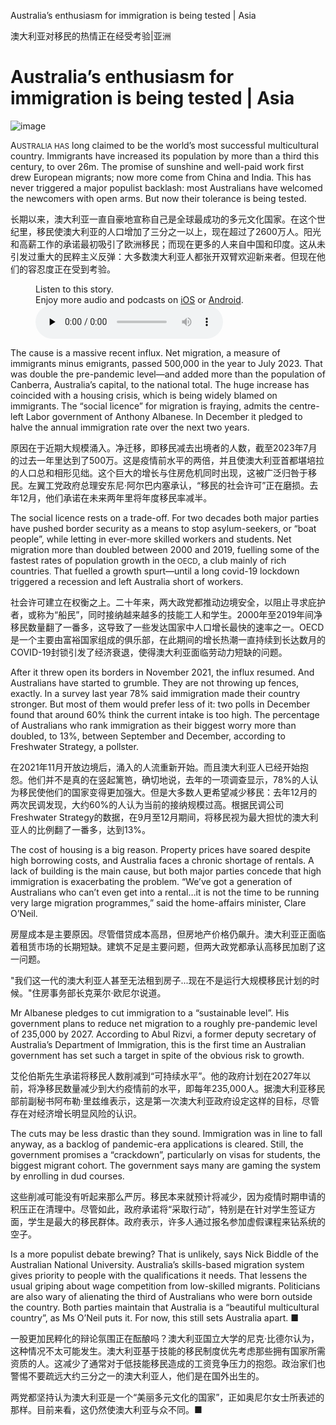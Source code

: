 Australia’s enthusiasm for immigration is being tested | Asia

澳大利亚对移民的热情正在经受考验|亚洲


# Australia’s enthusiasm for immigration is being tested | Asia

![image](https://images.weserv.nl/?url=www.economist.com/img/b/1280/720/90/media-assets/image/20240210_ASP503.jpg)

<div></div><p><span>A</span><small>USTRALIA HAS</small> long claimed to be the world’s most successful multicultural country. Immigrants have increased its population by more than a third this century, to over 26m. The promise of sunshine and well-paid work first drew European migrants; now more come from China and India. This has never triggered a major populist backlash: most Australians have welcomed the newcomers with open arms. But now their tolerance is being tested.</p>

长期以来，澳大利亚一直自豪地宣称自己是全球最成功的多元文化国家。在这个世纪里，移民使澳大利亚的人口增加了三分之一以上，现在超过了2600万人。阳光和高薪工作的承诺最初吸引了欧洲移民；而现在更多的人来自中国和印度。这从未引发过重大的民粹主义反弹：大多数澳大利亚人都张开双臂欢迎新来者。但现在他们的容忍度正在受到考验。


<div><figure><div><figcaption>Listen to this story.</figcaption> <span>Enjoy more audio and podcasts on<!-- --> <a href="https://www.economist.comhttps://economist-app.onelink.me/d2eC/bed1b25" id="audio-ios-cta" rel="noreferrer" target="_blank">iOS</a> <!-- -->or<!-- --> <a href="https://www.economist.comhttps://economist-app.onelink.me/d2eC/7f3c199" id="audio-android-cta" rel="noreferrer" target="_blank">Android</a>.</span></div><audio controls="" id="audio-player" preload="none" src="https://www.economist.com/media-assets/audio/029%20Asia%20-%20Australia%20and%20immigration-e8e87a48e69bca987aaf7c24e2fb5e4f.mp3" title="Australia’s enthusiasm for immigration is being tested"><p>Your browser does not support the &lt;audio&gt; element.</p></audio><div><div></div></div></figure></div><p>The cause is a massive recent influx. Net migration, a measure of immigrants minus emigrants, passed 500,000 in the year to July 2023. That was double the pre-pandemic level—and added more than the population of Canberra, Australia’s capital, to the national total. The huge increase has coincided with a housing crisis, which is being widely blamed on immigrants. The “social licence” for migration is fraying, admits the centre-left Labor government of Anthony Albanese. In December it pledged to halve the annual immigration rate over the next two years.</p>

原因在于近期大规模涌入。净迁移，即移民减去出境者的人数，截至2023年7月的过去一年里达到了500万。这是疫情前水平的两倍，并且使澳大利亚首都堪培拉的人口总和相形见绌。这个巨大的增长与住房危机同时出现，这被广泛归咎于移民。左翼工党政府总理安东尼·阿尔巴内塞承认，“移民的社会许可”正在磨损。去年12月，他们承诺在未来两年里将年度移民率减半。


<p>The social licence rests on a trade-off. For two decades both major parties have pushed border security as a means to stop asylum-seekers, or “boat people”, while letting in ever-more skilled workers and students. Net migration more than doubled between 2000 and 2019, fuelling some of the fastest rates of population growth in the<small> OECD</small>, a club mainly of rich countries<small>.</small> That fuelled a growth spurt—until a long covid-19 lockdown triggered a recession and left Australia short of workers.</p>

社会许可建立在权衡之上。二十年来，两大政党都推动边境安全，以阻止寻求庇护者，或称为“船民”，同时接纳越来越多的技能工人和学生。2000年至2019年间净移民数量翻了一番多，这导致了一些发达国家中人口增长最快的速率之一。OECD是一个主要由富裕国家组成的俱乐部，在此期间的增长热潮一直持续到长达数月的COVID-19封锁引发了经济衰退，使得澳大利亚面临劳动力短缺的问题。


<div><div><div id="econ-1"></div></div></div><p>After it threw open its borders in November 2021, the influx resumed. And Australians have started to grumble. They are not throwing up fences, exactly. In a survey last year 78% said immigration made their country stronger. But most of them would prefer less of it: two polls in December found that around 60% think the current intake is too high. The percentage of Australians who rank immigration as their biggest worry more than doubled, to 13%, between September and December, according to Freshwater Strategy, a pollster.</p>

在2021年11月开放边境后，涌入的人流重新开始。而且澳大利亚人已经开始抱怨。他们并不是真的在竖起篱笆，确切地说，去年的一项调查显示，78%的人认为移民使他们的国家变得更加强大。但是大多数人更希望减少移民：去年12月的两次民调发现，大约60%的人认为当前的接纳规模过高。根据民调公司Freshwater Strategy的数据，在9月至12月期间，将移民视为最大担忧的澳大利亚人的比例翻了一番多，达到13%。



<p>The cost of housing is a big reason. Property prices have soared despite high borrowing costs, and Australia faces a chronic shortage of rentals. A lack of building is the main cause, but both major parties concede that high immigration is exacerbating the problem. “We’ve got a generation of Australians who can’t even get into a rental…it is not the time to be running very large migration programmes,” said the home-affairs minister, Clare O’Neil.</p>

房屋成本是主要原因。尽管借贷成本高昂，但房地产价格仍飙升。澳大利亚正面临着租赁市场的长期短缺。建筑不足是主要问题，但两大政党都承认高移民加剧了这一问题。

"我们这一代的澳大利亚人甚至无法租到房子...现在不是运行大规模移民计划的时候。"住房事务部长克莱尔·欧尼尔说道。


<p>Mr Albanese pledges to cut immigration to a “sustainable level”. His government plans to reduce net migration to a roughly pre-pandemic level of 235,000 by 2027. According to Abul Rizvi, a former deputy secretary of Australia’s Department of Immigration, this is the first time an Australian government has set such a target in spite of the obvious risk to growth. </p>

艾伦伯斯先生承诺将移民人数削减到“可持续水平”。他的政府计划在2027年以前，将净移民数量减少到大约疫情前的水平，即每年235,000人。据澳大利亚移民部前副秘书阿布勒·里兹维表示，这是第一次澳大利亚政府设定这样的目标，尽管存在对经济增长明显风险的认识。


<p>The cuts may be less drastic than they sound. Immigration was in line to fall anyway, as a backlog of pandemic-era applications is cleared. Still, the government promises a “crackdown”, particularly on visas for students, the biggest migrant cohort. The government says many are gaming the system by enrolling in dud courses.</p>

这些削减可能没有听起来那么严厉。移民本来就预计将减少，因为疫情时期申请的积压正在清理中。尽管如此，政府承诺将“采取行动”，特别是在针对学生签证方面，学生是最大的移民群体。政府表示，许多人通过报名参加虚假课程来钻系统的空子。






<p>Is a more populist debate brewing? That is unlikely, says Nick Biddle of the Australian National University. Australia’s skills-based migration system gives priority to people with the qualifications it needs. That lessens the usual griping about wage competition from low-skilled migrants. Politicians are also wary of alienating the third of Australians who were born outside the country. Both parties maintain that Australia is a “beautiful multicultural country”, as Ms O’Neil puts it. For now, this still sets Australia apart. <span>■</span></p>

一股更加民粹化的辩论氛围正在酝酿吗？澳大利亚国立大学的尼克·比德尔认为，这种情况不太可能发生。澳大利亚基于技能的移民制度优先考虑那些拥有国家所需资质的人。这减少了通常对于低技能移民造成的工资竞争压力的抱怨。政治家们也警惕不要疏远大约三分之一的澳大利亚人，他们是在国外出生的。

两党都坚持认为澳大利亚是一个“美丽多元文化的国家”，正如奥尼尔女士所表述的那样。目前来看，这仍然使澳大利亚与众不同。■



